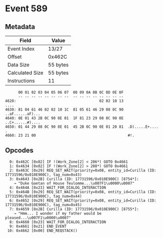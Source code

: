 # Event 589

## Metadata

| Field           | Value    |
|-----------------|----------|
| Event Index     | 13/27    |
| Offset          | 0x462C   |
| Data Size       | 55 bytes |
| Calculated Size | 55 bytes |
| Instructions    | 11       |

```
      00 01 02 03 04 05 06 07  08 09 0A 0B 0C 0D 0E 0F
      -- -- -- -- -- -- -- --  -- -- -- -- -- -- -- --
4620:                                      02 02 10 13              ....
4630: 81 04 61 46 02 02 10 1C  81 05 61 46 29 08 0C 90  ..aF......aF)...
4640: 0E 01 43 2B 0C 90 0E 01  1F 81 23 29 08 0C 90 0E  ..C+......#)....
4650: 01 44 29 08 0C 90 0E 01  45 2B 0C 90 0E 01 20 81  .D).....E+.... .
4660: 23 21 00                                          #!.             
```

## Opcodes

```
  0: 0x462C [0x02] IF !(Work_Zone[2] < 206*) GOTO 0x4661
  1: 0x4634 [0x02] IF !(Work_Zone[2] > 208*) GOTO 0x4661
  2: 0x463C [0x29] REQ_SET_WAIT(priority=0x08, entity_id=Curilla (ID: 17731596/0x010E900C), tag_num=0x43)
  3: 0x4643 [0x2B] Curilla (ID: 17731596/0x010E900C) [8754*]:
    → "Duke Gaetan of House Teulomme...\u007F1\u0000\u0007"
  4: 0x464A [0x23] WAIT_FOR_DIALOG_INTERACTION
  5: 0x464B [0x29] REQ_SET_WAIT(priority=0x08, entity_id=Curilla (ID: 17731596/0x010E900C), tag_num=0x44)
  6: 0x4652 [0x29] REQ_SET_WAIT(priority=0x08, entity_id=Curilla (ID: 17731596/0x010E900C), tag_num=0x45)
  7: 0x4659 [0x2B] Curilla (ID: 17731596/0x010E900C) [8755*]:
    → "Hmm... I wonder if my father would be pleased...\u007F1\u0000\u0007"
  8: 0x4660 [0x23] WAIT_FOR_DIALOG_INTERACTION
  9: 0x4661 [0x21] END_EVENT
 10: 0x4662 [0x00] END_REQSTACK()
```
